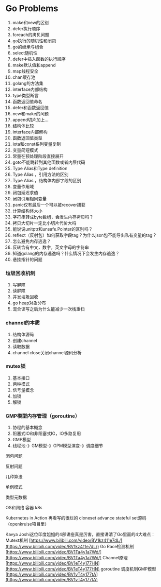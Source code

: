 # Go Problems

1. make和new的区别
2. defer执行顺序
3. foreach的拷贝问题
4. go执行的随机性和闭包
5. go的继承与组合
6. select随机性
7. defer中插入函数的执行顺序
8. make默认值和append
9. map线程安全
10. chan缓存池
11. golang的方法集
12. interface内部结构
13. type类型断言
14. 函数返回值命名
15. defer和函数返回值
16. new和make的问题
17. append切片加上...
18. 结构体比较
19. interface内部解构
20. 函数返回值类型
21. iota和const系列变量复制
22. 变量简短模式
23. 常量在预处理阶段直接展开
24. goto不能跳转到其他函数或者内层代码
25. Type Alias和Type definition
26. Type Alias ，引用方法的区别
27. Type Alias ，结构体内部字段的区别
28. 变量作用域
29. 闭包延迟求值
30. 闭包引用相同变量
31. panic仅有最后一个可以被recover捕获
32. 计算结构体大小
33. 字符串转成byte数组，会发生内存拷贝吗？
34. 拷贝大切片一定比小切片代价大吗
35. 能说说unitptr和unsafe.Pointer的区别吗？
36. reflect（反射包）如何获取字段tag？为什么json包不能导出私有变量的tag？
37. 怎么避免内存逃逸？
38. 反转含有中文，数字，英文字母的字符串
39. 知道golang的内存逃逸吗？什么情况下会发生内存逃逸？
40. 悬挂指针的问题

### 垃圾回收机制

1. 写屏障
2. 读屏障
3. 并发垃圾回收
4. go heap对象分布
5. 混合读写之后为什么能减少一次栈重扫

### channel的本质

1. 结构体源码
2. 创建channel
3. 读取数据
4. channel close关闭channel源码分析

### mutex锁

1. 基本接口
2. 两种模式
3. 信号量概念
4. 加锁
5. 解锁

### GMP模型内存管理（goroutine）

1. 协程的基本概念
2. 阻塞式IO和非阻塞式IO，IO多路复用
3. GMP模型
4. 线程池-》GM模型-》GPM模型演变-》调度细节

闭包问题

反射问题

几种算法

单例模式

类型元数据

OS和网络 容器 k8s 

Kubernetes in Action 再看写的很烂的 cloneset advance stateful set源码（openkruise项目里）

Kavya Joshi这位印度姐姐的4部讲座真是厉害，直接讲清了Go里面的4大难点： Mutext机制 [https://www.bilibili.com/video/BV1kz411e7dL/](https://www.bilibili.com/video/BV1kz411e7dL/) Go Race检测机制 [https://www.bilibili.com/video/BV1Ta4y1a7Wd/](https://www.bilibili.com/video/BV1Ta4y1a7Wd/) Channel原理 [https://www.bilibili.com/video/BV1eT4y177HN](https://www.bilibili.com/video/BV1eT4y177HN) goroutine 调度机制GMP模型 [https://www.bilibili.com/video/BV1vT4y177tA](https://www.bilibili.com/video/BV1vT4y177tA)





